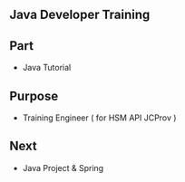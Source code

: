 ## Java Developer Training

## Part

- Java Tutorial

## Purpose

- Training Engineer ( for HSM API JCProv )

## Next

- Java Project & Spring
